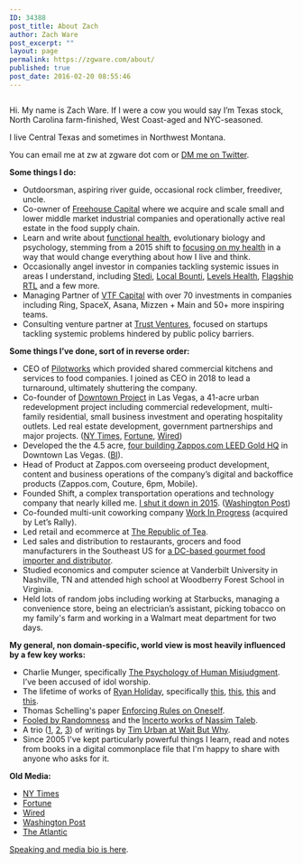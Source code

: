 ```yaml
---
ID: 34388
post_title: About Zach
author: Zach Ware
post_excerpt: ""
layout: page
permalink: https://zgware.com/about/
published: true
post_date: 2016-02-20 08:55:46
---
```

<!-- wp:image {"align":"right","id":36437,"sizeSlug":"large","linkDestination":"none"} -->
<div class="wp-block-image"><figure class="alignright size-large"><img src="https://zgware.com/wp-content/uploads/2020/12/1a-Standing-BW.jpg" alt="" class="wp-image-36437"/></figure></div>
<!-- /wp:image -->

<!-- wp:paragraph -->
<p>Hi. My name is Zach Ware. If I were a cow you would say I’m Texas stock, North Carolina farm-finished, West Coast-aged and NYC-seasoned.</p>
<!-- /wp:paragraph -->

<!-- wp:paragraph -->
<p>I live Central Texas and sometimes in Northwest Montana.</p>
<!-- /wp:paragraph -->

<!-- wp:paragraph -->
<p>You can email me at zw at zgware dot com or <a href="http://twitter.com/zachware">DM me on Twitter</a>.</p>
<!-- /wp:paragraph -->

<!-- wp:paragraph -->
<p><strong>Some things I do:</strong></p>
<!-- /wp:paragraph -->

<!-- wp:list -->
<ul><li>Outdoorsman, aspiring river guide, occasional rock climber, freediver, uncle.</li><li>Co-owner of <a href="https://www.freehousecapital.com">Freehouse Capital</a> where we acquire and scale small and lower middle market industrial companies and operationally active real estate in the food supply chain.</li><li>Learn and write about <a href="https://zgware.com/health">functional health</a>, evolutionary biology and psychology, stemming from a 2015 shift to <a href="https://zgware.com/health">focusing on my health</a> in a way that would change everything about how I live and think.</li><li>Occasionally angel investor in companies tackling systemic issues in areas I understand, including <a href="http://stedi.com"></a><a href="http://stedi.com">Stedi</a>, <a href="https://localbounti.com">Local Bounti</a>, <a href="http://levelshealth.com">Levels Health</a>, <a href="http://flagshiprtl.com">Flagship RTL</a> and a few more.</li><li>Managing Partner of <a href="https://vtfcapital.com/">VTF Capital</a> with over 70 investments in companies including Ring, SpaceX, Asana, Mizzen + Main and 50+ more inspiring teams. </li><li>Consulting venture partner at <a href="https://www.trustventures.com">Trust Ventures</a>, focused on startups tackling systemic problems hindered by public policy barriers.</li></ul>
<!-- /wp:list -->

<!-- wp:paragraph -->
<p><strong>Some things I’ve done, sort of in reverse order:</strong></p>
<!-- /wp:paragraph -->

<!-- wp:list -->
<ul><li>CEO of <a href="https://thepilotworks.com">Pilotworks</a> which provided shared commercial kitchens and services to food companies. I joined as CEO in 2018 to lead a turnaround, ultimately shuttering the company.</li><li>Co-founder of <a href="http://downtownproject.com/">Downtown Project</a> in Las Vegas, a 41-acre urban redevelopment project including commercial redevelopment, multi-family residential, small business investment and operating hospitality outlets. Led real estate development, government partnerships and major projects. (<a href="http://www.nytimes.com/2012/10/21/magazine/what-happens-in-brooklyn-moves-to-vegas.html?_r=0">NY Times</a>, <a href="http://fortune.com/2012/01/23/tony-hsiehs-new-350-million-startup/">Fortune</a>, <a href="https://www.wired.com/2014/01/zappos-tony-hsieh-las-vegas/">Wired</a>)</li><li>Developed the the 4.5 acre, <a href="http://officesnapshots.com/2013/12/16/new-zappos-downtown-las-vegas-headquarters/">four building Zappos.com LEED Gold HQ</a> in Downtown Las Vegas. (<a href="http://www.businessinsider.com/zappos-new-downtown-las-vegas-office-2013-3">BI</a>).</li><li>Head of Product at Zappos.com overseeing product development, content and business operations of the company’s digital and backoffice products (Zappos.com, Couture, 6pm, Mobile).</li><li>Founded Shift, a complex transportation operations and technology company that nearly killed me. <a href="https://pando.com/2015/04/02/vegas-based-shift-carshare-project-shuts-down-founder-zach-ware-to-become-full-time-vc/">I shut it down in 2015</a>. (<a href="https://www.washingtonpost.com/news/innovations/wp/2014/11/07/armed-with-a-fleet-of-teslas-shift-takes-aim-at-uber-public-transit/">Washington Post</a>)</li><li>Co-founded multi-unit coworking company <a href="http://workinprogress.lv/">Work In Progress</a> (acquired by Let’s Rally).</li><li>Led retail and ecommerce at <a style="background-color:rgb(255,255,255);" href="http://www.republicoftea.com/">The Republic of Tea</a>.</li><li>Led sales and distribution to restaurants, grocers and food manufacturers in the Southeast US for <a href="http://www.igf-inc.com/">a DC-based gourmet food importer and distributor</a>.</li><li>Studied economics and computer science at Vanderbilt University in Nashville, TN and attended high school at Woodberry Forest School in Virginia.</li><li>Held lots of random jobs including working at Starbucks, managing a convenience store, being an electrician’s assistant, picking tobacco on my family's farm and working in a Walmart meat department for two days.</li></ul>
<!-- /wp:list -->

<!-- wp:paragraph -->
<p><strong>My general, non domain-specific, world view is most heavily influenced by a few key works:</strong></p>
<!-- /wp:paragraph -->

<!-- wp:list -->
<ul><li>Charlie Munger, specifically <a href="https://www.dropbox.com/sh/43je49oerv6ewgk/AAAOF1wFvye-pqWEDnXuN3fRa?dl=0">The Psychology of Human Misjudgment</a>. I’ve been accused of idol worship.</li><li>The lifetime of works of <a href="http://ryanholiday.net/">Ryan Holiday</a>, specifically <a href="http://ryanholiday.net/the-next-step/">this</a>, <a href="http://ryanholiday.net/never-be-like-them/">this</a>, <a href="https://ryanholiday.net/comparison/">this</a> and <a href="https://smile.amazon.com/Ego-Enemy-Ryan-Holiday/dp/1591847818?sa-no-redirect=1">this</a>.</li><li>Thomas Schelling's paper <a href="https://www.notion.so/zachware/Enforcing-Rules-on-Oneself-Thomas-Schelling-Paper-PENDING-2081e5090df24452b0693e48f6c47339">Enforcing </a><a href="https://www.evernote.com/l/AAKtKTT0SnlJsrQADXaT0Pnmvo7vO3AcaFk">Rules</a><a href="https://www.notion.so/zachware/Enforcing-Rules-on-Oneself-Thomas-Schelling-Paper-PENDING-2081e5090df24452b0693e48f6c47339"> on Oneself</a>.</li><li><a href="https://zgware.com/book-notes-fooled-by-randomness/">Fooled by Randomness</a> and the <a href="http://www.fooledbyrandomness.com/">Incerto works of Nassim Taleb</a>.</li><li>A trio (<a href="http://waitbutwhy.com/2014/10/religion-for-the-nonreligious.html">1</a>, <a href="http://waitbutwhy.com/2014/06/taming-mammoth-let-peoples-opinions-run-life.html">2</a>, <a href="http://waitbutwhy.com/2015/11/the-cook-and-the-chef-musks-secret-sauce.html">3</a>) of writings by <a href="http://waitbutwhy.com/">Tim Urban at Wait But Why</a>.</li><li>Since 2005 I've kept particularly powerful things I learn, read and notes from books in a digital commonplace file that I'm happy to share with anyone who asks for it.</li></ul>
<!-- /wp:list -->

<!-- wp:paragraph -->
<p><strong>Old Media:</strong></p>
<!-- /wp:paragraph -->

<!-- wp:list -->
<ul><li><a href="http://www.nytimes.com/2012/10/21/magazine/what-happens-in-brooklyn-moves-to-vegas.html?_r=0">NY Times</a></li><li><a href="http://fortune.com/2012/01/23/tony-hsiehs-new-350-million-startup/">Fortune</a></li><li><a href="http://www.wired.com/2014/01/zappos-tony-hsieh-las-vegas/">Wired</a></li><li><a href="https://www.washingtonpost.com/news/innovations/wp/2014/11/07/armed-with-a-fleet-of-teslas-shift-takes-aim-at-uber-public-transit/">Washington Post</a></li><li><a href="http://www.citylab.com/commute/2014/03/las-vegas-all-places-may-be-about-reinvent-car-ownership/8535/">The Atlantic</a></li></ul>
<!-- /wp:list -->

<!-- wp:paragraph -->
<p><a href="https://docs.google.com/document/d/1Dj_aR8ps_k6wUdtXPiv67TxcuyJ29ve28VOce1U7rR4/edit?usp=sharing">Speaking and media bio is here</a>.</p>
<!-- /wp:paragraph -->